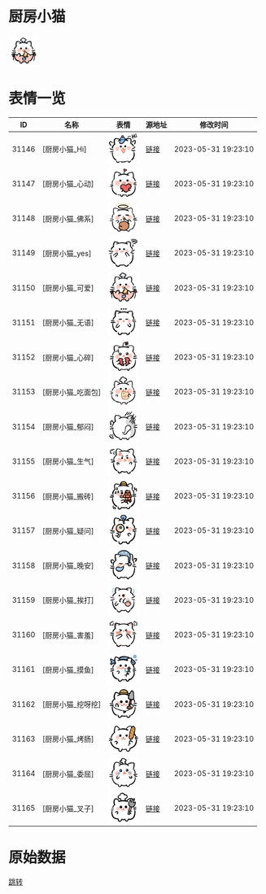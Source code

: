 # 厨房小猫

<img src="./cover.png" height="60" alt="cover" />

# 表情一览

|ID|名称|表情|源地址|修改时间|
|----|----|----|----|----|
|31146|[厨房小猫_Hi]|<img src="./pic/031146_%5B厨房小猫_Hi%5D.png" height="60" alt="Hi"/>|[链接](https://i0.hdslb.com/bfs/garb/8cb56314292f30ee99fde87a88ae207f9d9746df.png)|2023-05-31 19:23:10|
|31147|[厨房小猫_心动]|<img src="./pic/031147_%5B厨房小猫_心动%5D.png" height="60" alt="心动"/>|[链接](https://i0.hdslb.com/bfs/garb/ebf19cb81f802c9edb1e35da1e679848acecf775.png)|2023-05-31 19:23:10|
|31148|[厨房小猫_佛系]|<img src="./pic/031148_%5B厨房小猫_佛系%5D.png" height="60" alt="佛系"/>|[链接](https://i0.hdslb.com/bfs/garb/a7fd01c56eee57742455bd05e7be3bf3216caaa3.png)|2023-05-31 19:23:10|
|31149|[厨房小猫_yes]|<img src="./pic/031149_%5B厨房小猫_yes%5D.png" height="60" alt="yes"/>|[链接](https://i0.hdslb.com/bfs/garb/d5e766aa09c24fe24d477e647c9eaecdca473e1b.png)|2023-05-31 19:23:10|
|31150|[厨房小猫_可爱]|<img src="./pic/031150_%5B厨房小猫_可爱%5D.png" height="60" alt="可爱"/>|[链接](https://i0.hdslb.com/bfs/garb/12f63742bc23b0de2eb5e382f1c3ddba34444361.png)|2023-05-31 19:23:10|
|31151|[厨房小猫_无语]|<img src="./pic/031151_%5B厨房小猫_无语%5D.png" height="60" alt="无语"/>|[链接](https://i0.hdslb.com/bfs/garb/ecf1355cd2c8cd9ddf2ee63ff547a51b8208028e.png)|2023-05-31 19:23:10|
|31152|[厨房小猫_心碎]|<img src="./pic/031152_%5B厨房小猫_心碎%5D.png" height="60" alt="心碎"/>|[链接](https://i0.hdslb.com/bfs/garb/6c44fc239f428b3a5db1b9d15fe8fd3cdbcab970.png)|2023-05-31 19:23:10|
|31153|[厨房小猫_吃面包]|<img src="./pic/031153_%5B厨房小猫_吃面包%5D.png" height="60" alt="吃面包"/>|[链接](https://i0.hdslb.com/bfs/garb/398e967a353a6bc326c63b9c9809140fd4e07a5c.png)|2023-05-31 19:23:10|
|31154|[厨房小猫_郁闷]|<img src="./pic/031154_%5B厨房小猫_郁闷%5D.png" height="60" alt="郁闷"/>|[链接](https://i0.hdslb.com/bfs/garb/abf5c08fca99de042b07fc687f586e04aa76762a.png)|2023-05-31 19:23:10|
|31155|[厨房小猫_生气]|<img src="./pic/031155_%5B厨房小猫_生气%5D.png" height="60" alt="生气"/>|[链接](https://i0.hdslb.com/bfs/garb/213a3e6d378460f6c9b04fc870d03edb093a2682.png)|2023-05-31 19:23:10|
|31156|[厨房小猫_搬砖]|<img src="./pic/031156_%5B厨房小猫_搬砖%5D.png" height="60" alt="搬砖"/>|[链接](https://i0.hdslb.com/bfs/garb/df1dd83c633e5a110092dfd123b716347b9dcda4.png)|2023-05-31 19:23:10|
|31157|[厨房小猫_疑问]|<img src="./pic/031157_%5B厨房小猫_疑问%5D.png" height="60" alt="疑问"/>|[链接](https://i0.hdslb.com/bfs/garb/cc832350fa2d815177cee946e683da7e7d1eb92e.png)|2023-05-31 19:23:10|
|31158|[厨房小猫_晚安]|<img src="./pic/031158_%5B厨房小猫_晚安%5D.png" height="60" alt="晚安"/>|[链接](https://i0.hdslb.com/bfs/garb/e7959e50d9ab0ee9a8652eb874cdc4fbffaa9c08.png)|2023-05-31 19:23:10|
|31159|[厨房小猫_挨打]|<img src="./pic/031159_%5B厨房小猫_挨打%5D.png" height="60" alt="挨打"/>|[链接](https://i0.hdslb.com/bfs/garb/71ee7c547d71a8a310d1b2b75b064e4217d16c52.png)|2023-05-31 19:23:10|
|31160|[厨房小猫_害羞]|<img src="./pic/031160_%5B厨房小猫_害羞%5D.png" height="60" alt="害羞"/>|[链接](https://i0.hdslb.com/bfs/garb/e43b34ef9f740ef40271ab6630a9467030759356.png)|2023-05-31 19:23:10|
|31161|[厨房小猫_摸鱼]|<img src="./pic/031161_%5B厨房小猫_摸鱼%5D.png" height="60" alt="摸鱼"/>|[链接](https://i0.hdslb.com/bfs/garb/0842d4d0449efca074ec2423ac868dbc2aa139ee.png)|2023-05-31 19:23:10|
|31162|[厨房小猫_挖呀挖]|<img src="./pic/031162_%5B厨房小猫_挖呀挖%5D.png" height="60" alt="挖呀挖"/>|[链接](https://i0.hdslb.com/bfs/garb/fd92235cfbd56913f10af354f60c2646974be66a.png)|2023-05-31 19:23:10|
|31163|[厨房小猫_烤肠]|<img src="./pic/031163_%5B厨房小猫_烤肠%5D.png" height="60" alt="烤肠"/>|[链接](https://i0.hdslb.com/bfs/garb/e9a3a9e8099fec0d823ccff01ef06ad849ea3723.png)|2023-05-31 19:23:10|
|31164|[厨房小猫_委屈]|<img src="./pic/031164_%5B厨房小猫_委屈%5D.png" height="60" alt="委屈"/>|[链接](https://i0.hdslb.com/bfs/garb/b593d73116bd4c88193086a1168fc10b5734f08c.png)|2023-05-31 19:23:10|
|31165|[厨房小猫_叉子]|<img src="./pic/031165_%5B厨房小猫_叉子%5D.png" height="60" alt="叉子"/>|[链接](https://i0.hdslb.com/bfs/garb/b92ef8a41ca03c8b871596cfa79313d5ac1fd126.png)|2023-05-31 19:23:10|

# 原始数据

[跳转](./raw.json)

